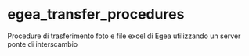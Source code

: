 # egea_transfer_procedures
Procedure di trasferimento foto e file excel di Egea utilizzando un server ponte di interscambio
